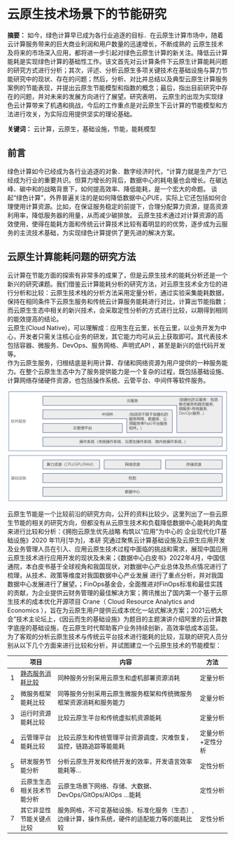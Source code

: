 # 云原生技术场景下的节能研究

**摘要：** 如今，绿色计算早已成为各行业追逐的目标．在云原生计算市场中，随着云计算服务带来的巨大商业利润和用户数量的迅速增长，不断成熟的 云原生技术及将来的市场深入应用，都将进一步引起对绿色云原生计算的新关注。降低云计算能耗是实现绿色计算的基础性工作。该文首先对云计算条件下云原生计算能耗问题的研究方式进行分析；其次，评述、分析云原生多项关键技术在基础设施与算力节能研究中的现状、存在的问题；然后，分析、对比并总结以及典型云原生计算服务案例的节能表现，并提出云原生节能模型和指数的概念；最后，指出目前研究中存在的问题，并对未来的发展方向进行了展望。研究表明， 云原生的出现为实现绿色云计算带来了机遇和挑战，今后的工作重点是对云原生下云计算的节能模型和方法进行攻关，为实际应用提供坚实的理论基础。

**关键词：** 云计算，云原生，基础设施，节能，能耗模型

## 前言
 
绿色计算如今已经成为各行业追逐的对象．数字经济时代，“计算力就是生产力”已经成为行业的重要共识。但算力增长的背后，数据中心的耗电量也会增长。在碳达峰、碳中和的战略背景下，如何提高效率、降低能耗，是一个宏大的命题。
谈起“绿色计算”，外界普遍关注的是如何降低数据中心PUE，实际上它还包括如何合理使用计算资源。比如，在保证服务稳定的前提下，合理分配算力资源，提高资源利用率，降低服务器的用量，从而减少碳排放。
云原生技术通过对计算资源的高效使用，使得在能耗方面和传统云计算技术比较有着明显的的优势，逐步成为云服务的主流技术基础，为实现绿色计算提供了更先进的解决方案。

## 云原生计算能耗问题的研究方法

云计算在节能方面的探索有非常多的成果了，但是云原生技术的能耗分析还是一个新兴的研究课题。我们借鉴云计算能耗分析的研究方法，对云原生技术全方位的进行分析和比较：云原生技术栈的分析方法采用定量分析，通过实验采集能耗数据，保持在相同条件下云原生服务和传统云计算服务能耗进行对比，计算出节能指数；而云原生生态中相关的新兴技术，会采取定性分析的方式进行比较，以期得到相同的能效提高的结论。  
云原生(Cloud Native)，可以理解成：应用生在云里，长在云里，以业务开发为中心，开发者只需关注核心业务的研发，其它能力均可从云上获取即可。其代表技术包括容器、微服务、DevOps、服务网格、声明式API ，甚至是新兴的低代码开发等。  
作为云原生服务，归根结底是利用计算、存储和网络资源为用户提供的一种服务能力。在整个云原生生态中为了服务提供能力是一个复杂的过程，既包括基础设施、计算网络存储硬件资源，也包括操作系统、云管平台、中间件等软件服务。 

<img alt="Full Stack Overview" width="600" src="docs/imgs/Full_Stack_Overview.png">  

云原生节能是一个比较前沿的研究方向，公开的资料比较少。这里列出了一些云原生节能的相关的研究方向，但都没有从云原生技术和负载降低数据中心能耗的角度来进行比较和分析：《拥抱云原生优先战略 构筑以“应用”为中心的 企业现代化IT基础设施》2020 年11月[华为]，本研
究通过聚焦云计算基础设施及云原生应用开发及业务管理人员在引入、应用云原生技术过程中面临的挑战和需求，展现中国应用云原生技术进行应用开发的现状及未来；《数据中心白皮书》2022年4月，中国信通院，本白皮书基于全球视角和我国现状，对数据中心产业总体及热点情况进行了梳理，从技术、政策等维度对我国数据中心产业发展 进行了重点分析，并对我国数据中心发展进行了展望。；FinOps基金会，全面推进对FinOps标准和最佳实践的贡献，为企业提供云财务管理的最佳解决方案；腾讯推出了国内第一个基于云原生技术的成本优化开源项目 Crane（ Cloud Resource Analytics and Economics ），旨在为云原生用户提供云成本优化一站式解决方案；2021云栖大会”技术主论坛上，《因云而生的基础设施》为题目的主题演讲介绍阿里的云计算数字底座的基础设施，在云原生时代帮助客户业务持续创新，高效率低成本运营。  
为了客观的分析云原生技术与传统云平台技术进行能耗的比较，互联的研究人员分别从以下几个方面来进行比较和分析，并试图建立一个云原生技术的节能模型：  

|    | 项目 |	内容 |	方法 |
| ---- | ---- | ---- | ---- |
| 1 |	[静态服务消耗比较](docs/2.Static_service_energy_consumption.md) |	同种服务分别采用云原生和虚机部署资源消耗 |	定量分析 |
| 2	| 微服务框架能耗比较 |	同等服务分别采用云原生微服务框架和传统微服务框架资源消耗和服务能力 |	定量分析 |
| 3	| 运行时资源能耗比较	| 比较云原生平台和传统虚拟机资源能耗 |	定量分析 |
| 4 |	云管理平台能耗比较	| 比较云原生和传统管理平台资源调度，灾难恢复，监控，链路追踪等能能耗	| 定量分析+定性分析 |
| 5	| 研发服务节能分析	| 分析云原生开发和传统开发的效率，开发语言效率能耗等…	| 定性分析 |
| 6	| 云原生生态相关技术节能分析	| 云原生场景下网络、存储、大数据、DevOps/GitOps/AIOps …能耗	| 定性分析 |
| 7	| 其它非显性节能关键点比较 |	服务网格，不可变基础设施、标准化服务（生态）,边缘计算，操作系统，硬件的适配能力等的能耗比较 |	定性分析 | 

